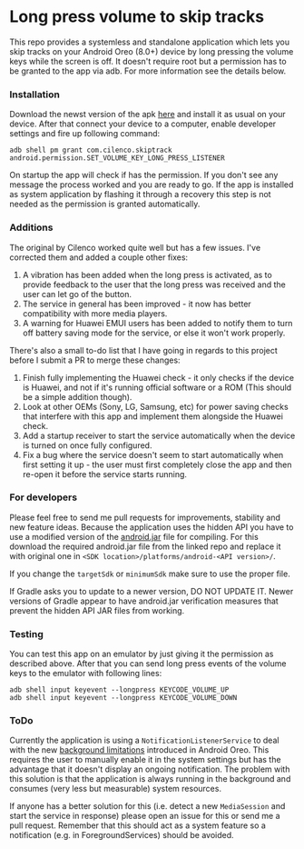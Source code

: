# Long press volume to skip tracks
This repo provides a systemless and standalone application which lets you skip tracks on your Android Oreo (8.0+) device by long pressing the volume keys while the screen is off. It doesn't require root but a permission has to be granted to the app via adb. For more information see the details below.

### Installation
Download the newst version of the apk [here](https://github.com/Cilenco/skipTrackLongPressVolume/releases) and install it as usual on your device. After that connect your device to a computer, enable developer settings and fire up following command:

    adb shell pm grant com.cilenco.skiptrack android.permission.SET_VOLUME_KEY_LONG_PRESS_LISTENER

On startup the app will check if has the permission. If you don't see any message the process worked and you are ready to go. If the app is installed as system application by flashing it through a recovery this step is not needed as the permission is granted automatically.

### Additions
The original by Cilenco worked quite well but has a few issues. I've corrected them and added a couple other fixes:

1. A vibration has been added when the long press is activated, as to provide feedback to the user that the long press was received and the user can let go of the button.
2. The service in general has been improved - it now has better compatibility with more media players.
3. A warning for Huawei EMUI users has been added to notify them to turn off battery saving mode for the service, or else it won't work properly.

There's also a small to-do list that I have going in regards to this project before I submit a PR to merge these changes:

1. Finish fully implementing the Huawei check - it only checks if the device is Huawei, and not if it's running official software or a ROM (This should be a simple addition though).
2. Look at other OEMs (Sony, LG, Samsung, etc) for power saving checks that interfere with this app and implement them alongside the Huawei check.
3. Add a startup receiver to start the service automatically when the device is turned on once fully configured.
4. Fix a bug where the service doesn't seem to start automatically when first setting it up - the user must first completely close the app and then re-open it before the service starts running.

### For developers
Please feel free to send me pull requests for improvements, stability and new feature ideas. Because the application uses the hidden API you have to use a modified version of the [android.jar](https://github.com/anggrayudi/android-hidden-api) file for compiling. For this download the required android.jar file from the linked repo and replace it with original one in `<SDK location>/platforms/android-<API version>/`.

If you change the `targetSdk` or `minimumSdk` make sure to use the proper file.

If Gradle asks you to update to a newer version, DO NOT UPDATE IT. Newer versions of Gradle appear to have android.jar verification measures that prevent the hidden API JAR files from working.

### Testing
You can test this app on an emulator by just giving it the permission as described above. After that you can send long press events of the volume keys to the emulator with following lines:

    adb shell input keyevent --longpress KEYCODE_VOLUME_UP
    adb shell input keyevent --longpress KEYCODE_VOLUME_DOWN

### ToDo
Currently the application is using a `NotificationListenerService` to deal with the new [background limitations](https://developer.android.com/about/versions/oreo/background.html) introduced in Android Oreo. This requires the user to manually enable it in the system settings but has the advantage that it doesn't display an ongoing notification. The problem with this solution is that the application is always running in the background and consumes (very less but measurable) system resources.

If anyone has a better solution for this (i.e. detect a new `MediaSession` and start the service in response) please open an issue for this or send me a pull request. Remember that this should act as a system feature so a notification (e.g. in ForegroundServices) should be avoided.
